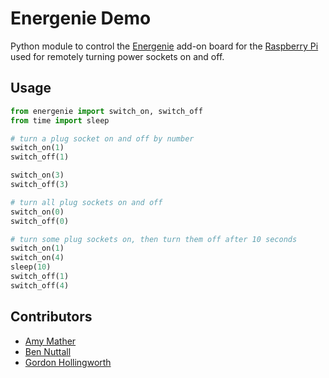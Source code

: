 # Energenie Demo

Python module to control the [Energenie](https://energenie4u.co.uk/) add-on board for the [Raspberry Pi](http://www.raspberrypi.org/) used for remotely turning power sockets on and off.

## Usage

```python
from energenie import switch_on, switch_off
from time import sleep

# turn a plug socket on and off by number
switch_on(1)
switch_off(1)

switch_on(3)
switch_off(3)

# turn all plug sockets on and off
switch_on(0)
switch_off(0)

# turn some plug sockets on, then turn them off after 10 seconds
switch_on(1)
switch_on(4)
sleep(10)
switch_off(1)
switch_off(4)
```
## Contributors

- [Amy Mather](https://github.com/minigirlgeek)
- [Ben Nuttall](https://github.com/bennuttall)
- [Gordon Hollingworth](https://github.com/ghollingworth)
